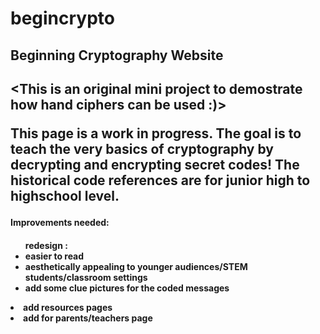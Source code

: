 # begincrypto

<h2> Beginning Cryptography Website <h2>

<This is an original mini project to demostrate how hand ciphers can be used :)>

This page is a work in progress. The goal is to teach the very basics of cryptography by decrypting and encrypting secret codes! The historical code references are for junior high to highschool level. 

<h4> Improvements needed: <h4>
  <ul>redesign : 
  <li> easier to read</li>
    <li> aesthetically appealing to younger audiences/STEM students/classroom settings</li>
    <li> add some clue pictures for the coded messages</li></ul>
  
  <li> add resources pages</li>
  <li> add for parents/teachers page</li>
  

